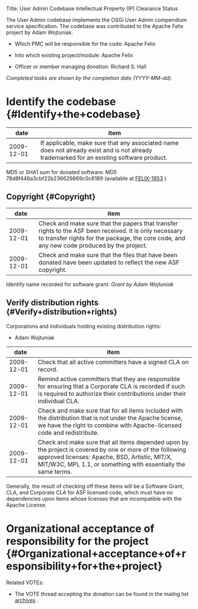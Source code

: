 Title: User Admin Codebase Intellectual Property (IP) Clearance Status


The User Admin codebase implements the OSGi User Admin compendium service specification. The codebase was contributed to the Apache Felix project by Adam Wojtuniak.



- Which PMC will be responsible for the code: Apache Felix


- Into which existing project/module: Apache Felix


- Officer or member managing donation: Richard S. Hall

 _Completed tasks are shown by the completion date (YYYY-MM-dd)._ 


# Identify the codebase {#Identify+the+codebase}

| date | item |
|------|------|
| 2009-12-01 | If applicable, make sure that any associated name does not already exist and is not already trademarked for an existing software product. |

MD5 or SHA1 sum for donated software: MD5 78d8f446a3cbf22b236629869c0c6189 (available at [FELIX-1853](https://issues.apache.org/jira/browse/FELIX-1853) )


## Copyright {#Copyright}

| date | item |
|------|------|
| 2009-12-01 | Check and make sure that the papers that transfer rights to the ASF been received. It is only necessary to transfer rights for the package, the core code, and any new code produced by the project. |
| 2009-12-01 | Check and make sure that the files that have been donated have been updated to reflect the new ASF copyright. |

Identify name recorded for software grant: _Grant by Adam Wojtuniak_ 


## Verify distribution rights {#Verify+distribution+rights}

Corporations and individuals holding existing distribution rights:



- Adam Wojtuniak

| date | item |
|------|------|
| 2009-12-01 | Check that all active committers have a signed CLA on record. |
| 2009-12-01 | Remind active committers that they are responsible for ensuring that a Corporate CLA is recorded if such is required to authorize their contributions under their individual CLA. |
| 2009-12-01 | Check and make sure that for all items included with the distribution that is not under the Apache license, we have the right to combine with Apache-licensed code and redistribute. |
| 2009-12-01 | Check and make sure that all items depended upon by the project is covered by one or more of the following approved licenses: Apache, BSD, Artistic, MIT/X, MIT/W3C, MPL 1.1, or something with essentially the same terms. |

Generally, the result of checking off these items will be a Software Grant, CLA, and Corporate CLA for ASF licensed code, which must have no dependencies upon items whose licenses that are incompatible with the Apache License.


# Organizational acceptance of responsibility for the project {#Organizational+acceptance+of+responsibility+for+the+project}

Related VOTEs:



- The VOTE thread accepting the donation can be found in the mailng list [archives](http://www.mail-archive.com/dev@felix.apache.org/msg14075.html) .
